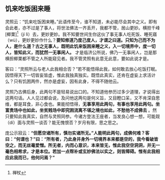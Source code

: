 ## 饥来吃饭困来睡

灵照云：“饥来吃饭困来睡。”此语传至今，谁不知道，未必能尽会其中之义。即有会此者，亦不过是了事人，将世法佛法一齐丢开，我都不管，居山更妙。横担千峰[楖栗][^楖栗]（jí lì）去，更妙更妙。我不知要世间生你这伙了事无事人吃死饭、睡死寤（wù），更妙更妙作什么？__要知修道乃度己度人，才谓之曰道。只知为己而不为人，是什么道？古之无事人，既明此饥来饭困来睡之义，入一切境界中，度一切人，皆知此义，而犹然一无事闲人。__ 才是临济公所说，佛乃一无事闲人，岂是那横担楖栗都不管之人所能窥见者。我不管灵照有此意无此意，要如此说才是。

客曰：“灵照所云与老人此我相合否？”若不能悟得此我，如何敢去放心吃饭打眠。因悟得天下一切皆妄皆虚，惟此我独真独实。既悟此真实，还肯在虚妄上求活计么？只有饥困两件，然亦是虚妄，因有此身，不得不随他云。

灵照乃古佛后身，此两句不是轻易说出口的。不知道他参历过多少道理，才说得出这两句话。人人见过都会说，及问他这两句是何义旨，又目瞪口呆，又不肯深自思维，都是耳食，非心食也。果能彻悟得，__无事享用此两句，有事也享用此两句。坐富贵场中也如此，坐贫贱场中即究困流离不堪之境也如此，不愁他不成佛去__ 。然只要知此我真实，自然与灵照同参。今诸方登法王座者，当发良心想一想，可能觌（dí）面与灵照一谈否？能无愧恨否？岁月有限，思之思之。

庞公示寂云：__“但愿空诸所有，慎勿实诸所无。”人能明此两句，成佛何难？客曰：“何谓也？”曰：“所有者，乃此身并身外一切境界本来都是空的，我今看破皆空之，而无丝毫爱憎。所无者，内而心意识，本来皆无，惟此我空空洞洞，并无一毫色相希求，才是本位。若加一点帮补或玄妙佛法以实之，则皆障碍。惟有此我相应此我而已，他何问焉？”__ 

[^楖栗]: 禅杖
